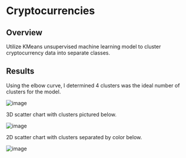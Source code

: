 # Cryptocurrencies

## Overview
Utilize KMeans unsupervised machine learning model to cluster cryptocurrency data into separate classes. 

## Results

Using the elbow curve, I determined 4 clusters was the ideal number of clusters for the model.

![image](https://user-images.githubusercontent.com/92554586/173431738-a84fa8bc-eec6-4b43-912f-8b4af036ac2a.png)

3D scatter chart with clusters pictured below.

![image](https://user-images.githubusercontent.com/92554586/173432034-6715dbae-02d8-4247-b856-20b795a4130c.png)

2D scatter chart with clusters separated by color below. 

![image](https://user-images.githubusercontent.com/92554586/173432231-ea6dc40d-c5e5-4fb4-8c4a-21315dca5545.png)
